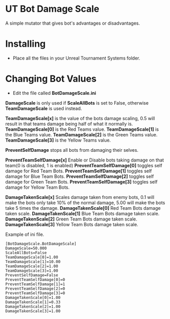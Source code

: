 # UT Bot Damage Scale
 A simple mutator that gives bot's advantages or disadvantages.

# Installing
- Place all the files in your Unreal Tournament Systems folder.

# Changing Bot Values
- Edit the file called **BotDamageScale.ini**


**DamageScale** is only used if **ScaleAllBots** is set to False, otherwise **TeamDamageScale** is used instead.

**TeamDamageScale[x]** is the value of the bots damage scaling, 0.5 will result in that teams damage being half of what it normally is.
**TeamDamageScale[0]** is the Red Teams value.
**TeamDamageScale[1]** is the Blue Teams value.
**TeamDamageScale[2]** is the Green Teams value.
**TeamDamageScale[3]** is the Yellow Teams value.

**PreventSelfDamage** stops all bots from damaging their selves.

**PreventTeamSelfDamage[x]** Enable or Disable bots taking damage on that team(0 is disabled, 1 is enabled)
**PreventTeamSelfDamage[0]** toggles self damage for Red Team Bots.
**PreventTeamSelfDamage[1]** toggles self damage for Blue Team Bots.
**PreventTeamSelfDamage[2]** toggles self damage for Green Team Bots.
**PreventTeamSelfDamage[3]** toggles self damage for Yellow Team Bots.

**DamageTakenScale[x]** Scales damage taken from enemy bots, 0.1 will make the bots only take 10% of the normal damage, 5.00 will make the bots take 5 times the damage.
**DamageTakenScale[0]** Red Team Bots damage taken scale.
**DamageTakenScale[1]** Blue Team Bots damage taken scale.
**DamageTakenScale[2]** Green Team Bots damage taken scale.
**DamageTakenScale[3]** Yellow Team Bots damage taken scale.


Example of ini file.
```
[BotDamageScale.BotDamageScale]
DamageScale=50.000
ScaleAllBots=False
TeamDamageScale[0]=1.00
TeamDamageScale[1]=10.00
TeamDamageScale[2]=1.00
TeamDamageScale[3]=1.00
PreventSelfDamage=False
PreventTeamSelfDamage[0]=0
PreventTeamSelfDamage[1]=1
PreventTeamSelfDamage[2]=0
PreventTeamSelfDamage[3]=0
DamageTakenScale[0]=1.00
DamageTakenScale[1]=0.33
DamageTakenScale[2]=1.00
DamageTakenScale[3]=1.00
```